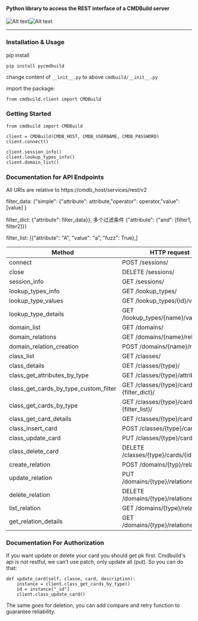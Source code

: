 #### Python library to access the REST interface of a CMDBuild server
![Alt text](http://www.cmdbuild.org/logo.png)![Alt text](https://www.python.org/static/opengraph-icon-200x200.png)

---

### Installation & Usage

pip install	

```
pip install pycmdbuild
```
change content of ``__init__.py`` to above ``cmdbuild/__init__.py``

import the package:

```
from cmdbuild.client import CMDBuild
```

### Getting Started

```
from cmdbuild import CMDBuild

client = CMDBuild(CMDB_HOST, CMDB_USERNAME, CMDB_PASSWORD)
client.connect()

client.session_info()
client.lookup_types_info()
client.domain_list()
```

### Documentation for API Endpoints

All URIs are relative to https://cmdb_host/services/rest/v2

filter_data: {"simple": {"attribute": attribute,"operator": operator,"value": [value] }

filter_dict: {"attribute": filter_data}}, 多个过滤条件 {"attribute": {"and": [filter1, filter2]}}

filter_list: [{"attribute": "A", "value": "a", "fuzz": True},]

Method | HTTP request | Description
---|---|---
connect| POST   /sessions/ | 
close | DELETE   /sessions/ |
session_info | GET   /sessions/ |
lookup_types_info | GET   /lookup_types/ |
lookup_type_values | GET   /lookup_types/{id}/values/ |
lookup_type_details | GET   /lookup_types/{name}/values/{id}/ |
domain_list | GET   /domains/ |  
domain_relations | GET   /domains/{name}/relations/ |
domain_relation_creation | POST   /domains/{name}/relations/ |
class_list | GET   /classes/ | 
class_details | GET   /classes/{type}/ |
class_get_attributes_by_type | GET   /classes/{type}/attributes/ |
class_get_cards_by_type_custom_filter | GET   /classes/{type}/cards?filter={filter_dict}/ |
class_get_cards_by_type | GET   /classes/{type}/cards?filter={filter_list}/ | 
class_get_card_details | GET   /classes/{type}/cards/{id}/ |
class_insert_card | POST   /classes/{type}/cards/ |
class_update_card | PUT   /classes/{type}/cards/{id}/ |
class_delete_card | DELETE   /classes/{type}/cards/{id}/ |
create_relation | POST   /domains/{typ}/relations/ |
update_relation | PUT   /domains/{type}/relations/{id}/ |
delete_relation | DELETE   /domains/{type}/relations/{id}/ |
list_relation | GET   /domains/{type}/relations/ |
get_relation_details | GET   /domains/{type}/relations/{id}/ | 


### Documentation For Authorization


If you want update or delete your card  you should get pk first. Cmdbuild's api is not restful, we can’t use patch, only update all (put).
So you can do that:
```
def update_card(self, classe, card, description):
    instance = client.class_get_cards_by_type()
    id = instance["_id"]
    client.class_update_card()
```
The same goes for deletion, you can add compare and retry function to guarantee reliability. 


